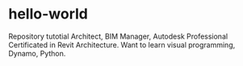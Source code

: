 # hello-world
Repository tutotial
Architect, BIM Manager, Autodesk Professional Certificated in Revit Architecture. Want to learn visual programming, Dynamo, Python.
